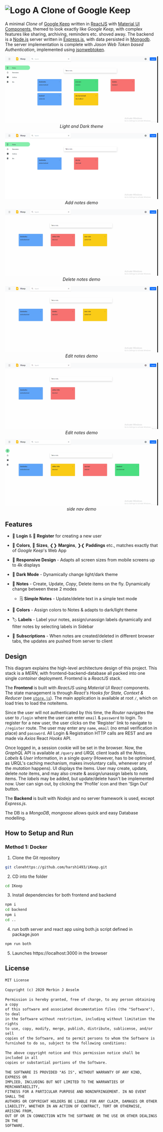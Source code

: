 # ![Logo](./documents/logo.png) A Clone of Google Keep

A minimal *Clone* of [Google Keep](https://keep.google.com) written in [ReactJS](https://reactjs.org/) with [Material UI Components](https://material-ui.com/), themed to look exactly like *Google Keep*, with complex features like sharing, archiving, reminders etc. shoved away. The backend is a [Node.js](https://nodejs.org/en/) server written in [Express.js](https://expressjs.com/), with data persisted in [Mongodb](https://www.mongodb.com/). The server implementation is complete with *Jason Web Token  based Authentication*, implemented using [jsonwebtoken](https://www.npmjs.com/package/jsonwebtoken).


<div align="center">

![Light and Dark theme demo](./documents/darkmode.gif)
<br/>*Light and Dark theme*

</div>

<div align="center">

![Add notes demo](./documents/addNotes.gif)
<br/>*Add notes demo*

</div>

<div align="center">

![Delete note demo](./documents/deleteNotes.gif)
<br/>*Delete notes demo*

</div>

<div align="center">

![Edit note demo](./documents/editNotes.gif)
<br/>*Edit notes demo*

</div>

<div align="center">

![add background demo](./documents/addBackground.gif)
<br/>*Edit notes demo*

</div>

<div align="center">

![side nav demo](./documents/sideNav.gif)
<br/>*side nav demo*

</div>


## Features

* 🔐 **Login** & 🔏 **Register** for creating a new user

* 🌈 **Colors**, 📐 **Sizes**, ❮❯ **Margins**, ❯❮ **Paddings** etc., matches exactly that of *Google Keep*'s Web App

* 📲 **Responsive Design** - Adapts all screen sizes from mobile screens up to 4k displays

* 🌚 **Dark Mode** - Dynamically change light/dark theme

* 📝 **Notes** - Create, Update, *Copy*, Delete items on the fly. Dynamically change between these 2 modes

  * 🗒 **Simple Notes** - Update/delete text in a simple text mode

* 🚥 **Colors** - Assign colors to Notes & adapts to dark/light theme

*  🏷 **Labels** - Label your notes, assign/unassign labels dynamically and filter notes by selecting labels in Sidebar

* 🔗 **Subscriptions** - When notes are created/deleted in different browser tabs, the updates are pushed from server to client




## Design


This diagram explains the high-level architecture design of this project. This stack is a *MERN*, with frontend-backend-database all packed into one single *container* deployment. Frontend is a *ReactJS* stack. 

The **Frontend** is built with *ReactJS* using *Material UI React* components. The state management is through *React's Hooks for State, Context & Reducer* (see [`store.js`](web/src/store.js)). The main application is available at root `/`, which on load tries to load the noteitems. 

Since the user will not authenticated by this time, the *Router* navigates the user to `/login` where the user can enter `email` & `password` to login. To register for a new user, the user clicks on the 'Register' link to navigate to `/register` route. The user may enter any `name`, `email` (no email verification in place) and `password`. All Login & Registration HTTP calls are REST and are made via *Axios* React *Hooks* API.

Once logged in, a session cookie will be set in the browser. Now, the *GraphQL* API is available at `/query` and *URQL* client loads all the *Notes*, *Labels* & *User* information, in a single *query* (However, has to be optimised, as URQL's caching mechanism, makes involuntary calls, whenever any of the *mutation* happens). UI displays the items. User may create, update, delete *note* items, and may also create & assign/unassign labels to note items. The *labels* may be added, but update/delete hasn't be implemented now. User can sign out, by clicking the 'Profile' icon and then 'Sign Out' button.

The **Backend** is built with *Nodejs* and no server framework is used, except *Express.js*. 

The DB is a *MongoDB*, *mongoose* allows quick and easy Database modelling.


## How to Setup and Run

### Method 1: Docker

1) Clone the Git repository

```sh
git clonehttps://github.com/harsh1493/iKeep.git
```

2) CD into the folder

```sh
cd IKeep
```

3) Install dependencies for both frontend and backend

```sh
npm i
cd backend
npm i
cd ..
```

4) run both server and react app using both.js script defined in package.json

```sh
npm run both
```

5) Launches https://localhost:3000 in the browser

## License

```
MIT License

Copyright (c) 2020 Merbin J Anselm

Permission is hereby granted, free of charge, to any person obtaining a copy
of this software and associated documentation files (the "Software"), to deal
in the Software without restriction, including without limitation the rights
to use, copy, modify, merge, publish, distribute, sublicense, and/or sell
copies of the Software, and to permit persons to whom the Software is
furnished to do so, subject to the following conditions:

The above copyright notice and this permission notice shall be included in all
copies or substantial portions of the Software.

THE SOFTWARE IS PROVIDED "AS IS", WITHOUT WARRANTY OF ANY KIND, EXPRESS OR
IMPLIED, INCLUDING BUT NOT LIMITED TO THE WARRANTIES OF MERCHANTABILITY,
FITNESS FOR A PARTICULAR PURPOSE AND NONINFRINGEMENT. IN NO EVENT SHALL THE
AUTHORS OR COPYRIGHT HOLDERS BE LIABLE FOR ANY CLAIM, DAMAGES OR OTHER
LIABILITY, WHETHER IN AN ACTION OF CONTRACT, TORT OR OTHERWISE, ARISING FROM,
OUT OF OR IN CONNECTION WITH THE SOFTWARE OR THE USE OR OTHER DEALINGS IN THE
SOFTWARE.

```
